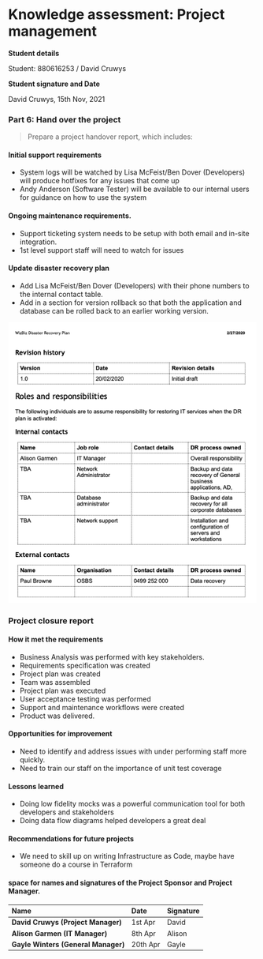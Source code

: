 # Knowledge assessment: Project management

**Student details**

Student:  880616253 / David Cruwys

**Student signature and Date**

David Cruwys, 15th Nov, 2021

### Part 6: Hand over the project

> Prepare a project handover report, which includes:

#### Initial support requirements

- System logs will be watched by Lisa McFeist/Ben Dover (Developers) will produce hotfixes for any issues that come up
- Andy Anderson (Software Tester) will be available to our internal users for guidance on how to use the system

#### Ongoing maintenance requirements.

- Support ticketing system needs to be setup with both email and in-site integration.
- 1st level support staff will need to watch for issues

#### Update disaster recovery plan

- Add Lisa McFeist/Ben Dover (Developers) with their phone numbers to the internal contact table.
- Add in a section for version rollback so that both the application and database can be rolled back to an earlier working version.

![](./images/disaster-recovery.png)

### Project closure report

#### How it met the requirements

- Business Analysis was performed with key stakeholders.
- Requirements specification was created
- Project plan was created
- Team was assembled
- Project plan was executed
- User acceptance testing was performed
- Support and maintenance workflows were created
- Product was delivered.

#### Opportunities for improvement

- Need to identify and address issues with under performing staff more quickly.
- Need to train our staff on the importance of unit test coverage

#### Lessons learned

- Doing low fidelity mocks was a powerful communication tool for both developers and stakeholders
- Doing data flow diagrams helped developers a great deal

#### Recommendations for future projects

- We need to skill up on writing Infrastructure as Code, maybe have someone do a course in Terraform

#### space for names and signatures of the Project Sponsor and Project Manager.

|Name|**Date**|**Signature**|
| :- | :- | :- |
|**David Cruwys (Project Manager)**|1st Apr| David |
|**Alison Garmen (IT Manager)**|8th Apr| Alison |
|**Gayle Winters (General Manager)**|20th Apr| Gayle |
